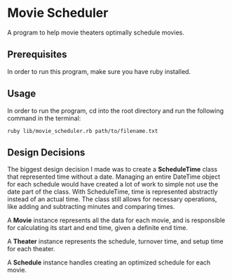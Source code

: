 # Movie Scheduler
A program to help movie theaters optimally schedule movies.

## Prerequisites 
In order to run this program, make sure you have ruby installed.

## Usage
In order to run the program, cd into the root directory and run the following command in the terminal:

```
ruby lib/movie_scheduler.rb path/to/filename.txt
```

## Design Decisions

The biggest design decision I made was to create a **ScheduleTime** class that represented time without a date. Managing an entire DateTime object for each schedule would have created a lot of work to simple not use the date part of the class. With ScheduleTime, time is represented abstractly instead of an actual time. The class still allows for necessary operations, like adding and subtracting minutes and comparing times.

A **Movie** instance represents all the data for each movie, and is responsible for calculating its start and end time, given a definite end time.

A **Theater** instance represents the schedule, turnover time, and setup time for each theater.

A **Schedule** instance handles creating an optimized schedule for each movie.
